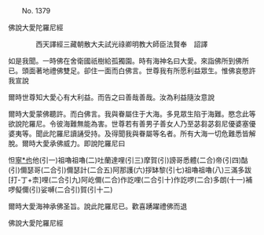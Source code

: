 ﻿　　No. 1379

佛說大愛陀羅尼經

　　　　西天譯經三藏朝散大夫試光祿卿明教大師臣法賢奉　詔譯


如是我聞。一時佛在舍衛國祇樹給孤獨園。時有海神名曰大愛。來詣佛所到佛所已。頭面著地禮佛雙足。卻住一面而白佛言。世尊我有所愿利益眾生。惟佛哀愍許我宣說

爾時世尊知大愛心有大利益。而告之曰善哉善哉。汝為利益隨汝意說

爾時大愛蒙佛聽許。而白佛言。我與眷屬住于大海。多見眾生陷于海難。愍念此等欲說陀羅尼。令彼海難無能為害。世尊若有善男子善女人乃至苾芻苾芻尼優婆塞優婆夷等。聞此陀羅尼讀誦受持。及得聞我與眷屬等名者。所有大海一切危難悉皆解脫。爾時大愛承佛威力。即說陀羅尼曰

怛[寧*也](切身)他(引一)祖嚕祖嚕(二)吐蘭達哩(引三)摩賀(引)謗哥悉體(二合)帝(引四)酤(引)儞瑟哥(二合引)儞瑟計(二合五)阿那護(六)拶缽黎(引七)祖嚕祖嚕(八)三滿多跋[打-丁+柰]哩(二合引九)阿屹儞(二合)作訖哩(二合引十)作訖啰(二合)多朗(十一)補啰儗儞(引)娑嚩(二合引)賀(引十二)

爾時大愛海神承佛圣旨。說此陀羅尼已。歡喜踴躍禮佛而退

佛說大愛陀羅尼經

